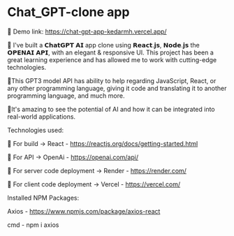 # Chat_GPT-clone app

🔶 Demo link: https://chat-gpt-app-kedarmh.vercel.app/


💠 I've built a 𝗖𝗵𝗮𝘁𝗚𝗣𝗧 𝗔𝗜 app clone using 𝗥𝗲𝗮𝗰𝘁.𝗷𝘀, 𝗡𝗼𝗱𝗲.𝗷𝘀 the 𝗢𝗣𝗘𝗡𝗔𝗜 𝗔𝗣𝗜, with an elegant & responsive UI. This project has been a great learning experience and has allowed me to work with cutting-edge technologies.

💠This GPT3 model API has ability to help regarding JavaScript, React, or any other programming language, giving it code and translating it to another programming language, and much more.

💠It's amazing to see the potential of AI and how it can be integrated into real-world applications.

Technologies used: 

🌈 For build ->  React - https://reactjs.org/docs/getting-started.html

🌈 For API -> OpenAi - https://openai.com/api/

🌈 For server code deployment -> Render - https://render.com/

🌈 For client code deployment -> Vercel - https://vercel.com/

Installed NPM Packages:

Axios - https://www.npmjs.com/package/axios-react

cmd - npm i axios
